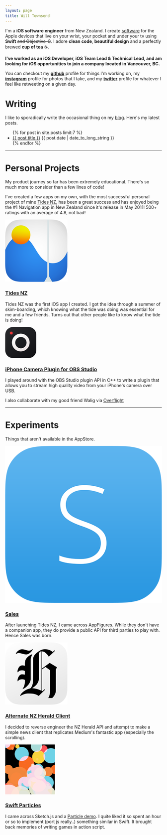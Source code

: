 ```yaml
---
layout: page
title: Will Townsend
---
```


I'm a __iOS software engineer__ from New Zealand. I create [software](https://github.com/wtsnz) for the Apple devices that live on your wrist, your pocket and under your tv using __Swift__ <s>and Objective-C</s>. I adore __clean code__, __beautiful design__ and a perfectly brewed __cup of tea__ ☕️.

<b>I've worked as an iOS Developer, iOS Team Lead & Technical Lead, and am looking for iOS opportunities to join a company located in Vancouver, BC.</b>

You can checkout my **[github](https://github.com/wtsnz)** profile for things I'm working on, my **[instagram](https://www.instagram.com/wtsnz/)** profile for photos that I take, and my **[twitter](https://twitter.com/wtsnz)** profile for whatever I feel like retweeting on a given day.


# Writing

I like to sporadically write the occasional thing on my [blog](/blog). Here's my latest posts.

<ul class="posts">
	{% for post in site.posts limit:7 %}
	<li><a href="{{ post.url }}">{{ post.title }}</a> <span class="when hidden-xs">{{ post.date | date_to_long_string }}</span></li>
	{% endfor %}
</ul>

<hr />

# Personal Projects

My product journey so far has been extremely educational. There's so much more to consider than a few lines of code! 

I've created a few apps on my own, with the most successful personal project of mine <a href="https://itunes.apple.com/nz/app/tides-nz/id521561961?mt=8">Tides NZ</a>, has been a great success and has enjoyed being the #1 Navigation app in New Zealand since it's release in May 2011! 500+ ratings with an average of 4.8, not bad!


<div class="grid-container">
	<div class="grid-project-icon">
		<a href="https://itunes.apple.com/nz/app/tides-nz/id521561961?mt=8" target="_blank" title="Tides NZ">
	        <img class="project-img" src="/img/icon_tides_nz.png" />
	    </a>
	</div>
	<div class="grid-project">
		<h3><a href="https://itunes.apple.com/nz/app/tides-nz/id521561961?mt=8" target="_blank">Tides NZ</a></h3>
		<p>Tides NZ was the first iOS app I created. I got the idea through a summer of skim-boarding, which knowing what the tide was doing was essential for me and a few friends. Turns out that other people like to know what the tide is doing!</p>
	</div>
</div>

<div class="grid-container">
	<div class="grid-project-icon">
		<a href="/products/obs-iphone" title="OBS Studio iPhone Camera Plugin">
			<img style="border-radius: 25px; width: 100px; height: 100px" src="/img/obs-camera-cource-app-icon.svg" />
	    </a>
	</div>
	<div class="grid-project">
		<h3><a href="/products/obs-iphone">iPhone Camera Plugin for OBS Studio</a></h3>
		<p>I played around with the OBS Studio plugin API in C++ to write a plugin that allows you to stream high quality video from your iPhone's camera over USB.</p>
	</div>
</div>


<p>I also collaborate with my good friend Walig via <a href="https://overflight.io" target="_blank">Overflight</a></p>


<hr />

<h1>Experiments</h1>
<p>Things that aren't available in the AppStore.</p>

<div class="grid-container">
	<div class="grid-project-icon">
		<a href="http://getsalesapp.com/" target="_blank" title="Sales for AppFigures">
	        <img class="project-img" src="/img/icon_sales.png" />
	    </a>
	</div>
	<div class="grid-project">
		<h3><a href="http://getsalesapp.com" target="_blank">Sales</a></h3>
			<p>After launching Tides NZ, I came across AppFigures. While they don't have a companion app, they do provide a public API for third parties to play with. Hence Sales was born.</p>
	</div>
</div>

<div class="grid-container">
	<div class="grid-project-icon">
		<a href="https://github.com/wtsnz/NZHerald" target="_blank" title="Alternate NZHerald Client">
	        <img class="project-img" src="/img/icon_nzh.png" />
	    </a>
	</div>
	<div class="grid-project">
		<h3><a href="https://github.com/wtsnz/NZHerald" target="_blank">Alternate NZ Herald Client</a></h3>
			<p>I decided to reverse engineer the NZ Herald API and attempt to make a simple news client that replicates Medium's fantastic app (especially the scrolling).</p>
	</div>
</div>

<div class="grid-container">
	<div class="grid-project-icon">
		<a href="https://github.com/wtsnz/Swift-Particles" target="_blank" title="Swift Particles">
	        <img class="project-img" src="/img/swift-particles.png" />
	    </a>
	</div>
	<div class="grid-project">
			<h3><a href="https://github.com/wtsnz/Swift-Particles" target="_blank">Swift Particles</a></h3>
			<p>I came across Sketch.js and a <a href="http://soulwire.github.io/sketch.js/examples/particles.html">Particle demo</a>. I quite liked it so spent an hour or so to implement (port js really..) something similar in Swift. It brought back memories of writing games in action script.</p>
	</div>
</div>
